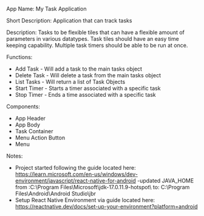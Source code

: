 App Name: My Task Application

Short Description: Application that can track tasks

Description: Tasks to be flexible tiles that can have a flexible amount of parameters in various datatypes. Task tiles should have an easy time keeping capability. Multiple task timers should be able to 
be run at once. 

Functions: 
- Add Task - Will add a task to the main tasks object
- Delete Task - Will delete a task from the main tasks object
- List Tasks - Will return a list of Task Objects
- Start Timer - Starts a timer associated with a specific task
- Stop Timer - Ends a time associated with a specific task

Components: 
- App Header
- App Body
- Task Container
- Menu Action Button
- Menu


Notes:
- Project started following the guide located here: https://learn.microsoft.com/en-us/windows/dev-environment/javascript/react-native-for-android
	-updated JAVA_HOME from :C:\Program Files\Microsoft\jdk-17.0.11.9-hotspot\    to: C:\Program Files\Android\Android Studio\jbr
- Setup React Native Environment via guide located here: https://reactnative.dev/docs/set-up-your-environment?platform=android



